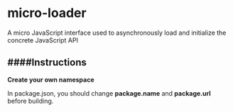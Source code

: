 micro-loader
=========

A micro JavaScript interface used to asynchronously load and initialize the concrete JavaScript API

####Instructions
---

**Create your own namespace**

In package.json, you should change **package.name** and **package.url** before building.

